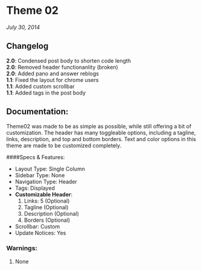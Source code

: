 # Theme 02

*July 30, 2014*

## Changelog

**2.0**: Condensed post body to shorten code length  
**2.0**: Removed header functionanlity (broken)  
**2.0**: Added pano and answer reblogs  
**1.1**: Fixed the layout for chrome users  
**1.1**: Added custom scrollbar  
**1.1**: Added tags in the post body  

## Documentation:

Theme02 was made to be as simple as possible, while still offering a bit of customization. The header has many toggleable options, including a tagline, links, description, and top and bottom borders. Text and color options in this theme are made to be customized completely.

####Specs & Features:
- Layout Type: Single Column
- Sidebar Type: None
- Navigation Type: Header
- Tags: Displayed
- **Customizable Header**:   
   1. Links: 5 (Optional)  
   1. Tagline (Optional)  
   1. Description (Optional)  
   1. Borders (Optional)
- Scrollbar: Custom
- Update Notices: Yes

### Warnings:

1. None
